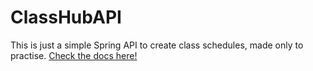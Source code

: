 # ClassHubAPI
This is just a simple Spring API to create class schedules, made only to practise.
[Check the docs here!](https://usuariozombie.github.io/ClassHubAPI/classhub/docs/index.html)


